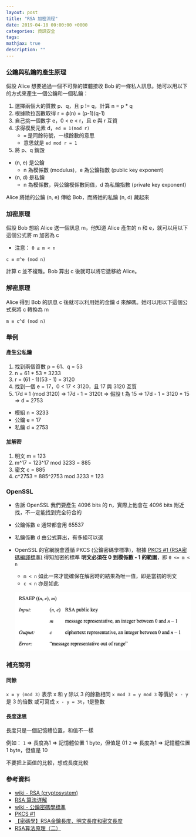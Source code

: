 ```yaml
---
layout: post
title: "RSA 加密流程"
date: 2019-04-18 00:00:00 +0800
categories: 資訊安全
tags: 
mathjax: true
description: ""
---
```


### 公鑰與私鑰的產生原理

假設 Alice 想要通過一個不可靠的媒體接收 Bob 的一條私人訊息。她可以用以下的方式來產生一個公鑰和一個私鑰：

1. 選擇兩個大的質數 p、q，且 p != q，計算 n = p * q
2. 根據歐拉函數取得 r = $\phi$(n) = (p-1)(q-1)
3. 自己挑一個數字 e，0 < e < r，且 e 與 r 互質
4. 求得模反元素 d，```ed ≡ 1(mod r)```
    - `≡` 是同餘符號，一樣餘數的意思
    - 意思就是 ```ed mod r = 1```
5. 將 p、q 銷毀

- (n, e) 是公鑰
    - n 為模係數 (modulus)，e 為公鑰指數 (public key exponent) 
- (n, d) 是私鑰
    - n 為模係數，與公鑰模係數同值，d 為私鑰指數 (private key exponent)

Alice 將她的公鑰 (n, e) 傳給 Bob，而將她的私鑰 (n, d) 藏起來

### 加密原理

假設 Bob 想給 Alice 送一個訊息 m，他知道 Alice 產生的 n 和 e，就可以用以下這個公式將 m 加密為 c
- 注意： ```0 ≤ m < n```

```
c ≡ m^e (mod n)
```

計算 c 並不複雜。Bob 算出 c 後就可以將它遞移給 Alice。

### 解密原理

Alice 得到 Bob 的訊息 c 後就可以利用她的金鑰 d 來解碼。她可以用以下這個公式來將 c 轉換為 m

```
m ≡ c^d (mod n)
```

### 舉例

#### 產生公私鑰

1. 找到兩個質數 p = 61、q = 53
2. n = 61 * 53 = 3233
3. r = (61 - 1)(53 - 1) = 3120
4. 找到一個 e = 17，0 < 17 < 3120，且 17 與 3120 互質
5. 17d ≡ 1 (mod 3120)
=> 17d - 1 = 3120t
=> 假設 t 為 15
=> 17d - 1 = 3120 * 15
=> d = 2753

- 模組 n = 3233
- 公鑰 e = 17
- 私鑰 d = 2753

#### 加解密

1. 明文 m = 123
2. m^17 = 123^17 mod 3233 = 885
3. 密文 c = 885
4. c^2753 = 885^2753 mod 3233 = 123

### OpenSSL

- 告訴 OpenSSL 我們要產生 4096 bits 的 n，實際上他會在 4096 bits 附近找，不一定能找到完全符合的
- 公鑰係數 e 通常都會用 65537
- 私鑰係數 d 由公式算出，有多組可以選
- OpenSSL 的官網說會遵循 PKCS (公鑰密碼學標準)，根據 [PKCS #1 (RSA密碼編譯標準)](https://web.archive.org/web/20061210143154/http://www.rsasecurity.com/rsalabs/node.asp?id=2125) 得知加密的標準 **明文必須在 0 到模係數 - 1 的範圍**，即 ```0 <= m < n```
    - ```m < n``` 如此一來才能確保在解密時的結果為唯一值，即是當初的明文
    - ```c < n``` 亦是如此

    ![](/assets/img/posts/8mG3aUu.png)

### 補充說明

#### 同餘

```x ≡ y (mod 3)```
表示 x 和 y 除以 3 的餘數相同
```x mod 3 = y mod 3```
等價於 ```x - y``` 是 3 的倍數
或可寫成 ```x - y = 3t```，t是整數 

#### 長度迷思

長度只是一個記憶體位置，和值不一樣

例如：
```1``` => 長度為1 => 記憶體位置 1 byte，但值是 01
```2``` => 長度為1 => 記憶體位置 1 byte，但值是 10

不要把上面值的比較，想成長度比較

### 參考資料

- [wiki - RSA (cryptosystem)](https://en.wikipedia.org/wiki/RSA_(cryptosystem))
- [RSA 算法详解](https://www.guideep.com/read?guide=5676830073815040)
- [wiki - 公鑰密碼學標準](https://zh.wikipedia.org/wiki/%E5%85%AC%E9%92%A5%E5%AF%86%E7%A0%81%E5%AD%A6%E6%A0%87%E5%87%86)
- [PKCS #1](https://web.archive.org/web/20061210143154/http://www.rsasecurity.com/rsalabs/node.asp?id=2125)
- [【密碼學】RSA金鑰長度、明文長度和密文長度](https://www.itread01.com/content/1545649268.html)
- [RSA算法原理（二）](http://www.ruanyifeng.com/blog/2013/07/rsa_algorithm_part_two.html)